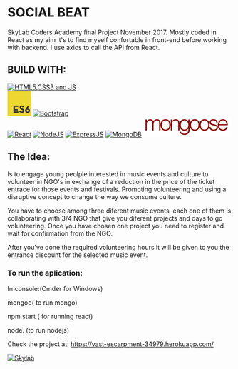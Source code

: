 
# SOCIAL BEAT
SkyLab Coders Academy final Project November 2017.
Mostly coded in React as my aim it's to find myself confortable in front-end before working with backend.
I use axios to call the API from React.

## BUILD WITH:
[![HTML5,CSS3 and JS](https://github.com/FransLopez/logo-images/blob/master/logos/html5-css3-js.png)](http://www.w3.org/)  
[![ES6](https://github.com/MarioTerron/logo-images/blob/master/logos/es6.png)](http://www.ecma-international.org/ecma-262/6.0/) 
[![Bootstrap](https://github.com/FransLopez/logo-images/blob/master/logos/bootstrap.png)](http://getbootstrap.com/)  
[![React](https://github.com/FransLopez/logo-images/blob/master/logos/react.png)](https://facebook.github.io/react/)
[![NodeJS](https://github.com/FransLopez/logo-images/blob/master/logos/nodejs.png)](https://nodejs.org/)
[![ExpressJS](https://github.com/MarioTerron/logo-images/blob/master/logos/expressjs.png)](http://expressjs.com///)
[![MongoDB](https://github.com/FransLopez/logo-images/blob/master/logos/mongodb.png)](https://www.mongodb.com/)
[![Monogoose](https://github.com/MarioTerron/logo-images/blob/master/logos/mongoose.png)](http://mongoosejs.com/)


## The Idea:

Is to engage young peolple interested in  music events and culture  to volunteer in NGO's in exchange of a reduction 
in the price of the ticket entrace for those events and festivals. Promoting volunteering and using a disruptive concept to change the way we consume culture.

You have to choose among three diferent music events, each one of them is collaborating with 3/4 NGO that give you diferent projects and days to go volunteering. Once you have chosen one project you need to register and wait for confirmation from the NGO. 

After you've done the required volunteering hours it will be given to you the entrance discount for the selected music event.


 ### To run the aplication:
 In console:(Cmder for Windows) 
 
 
  mongod( to run mongo)
  
  
  npm start ( for running react)
  
  
  node. (to run nodejs)
  
  Check the project at: 
https://vast-escarpment-34979.herokuapp.com/
  
  
  
 
  [![Skylab](https://github.com/FransLopez/logo-images/blob/master/logos/skylab-56.png)](http://www.skylabcoders.com/)  


